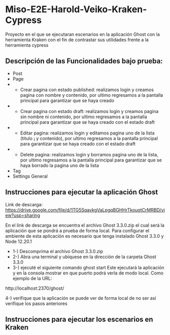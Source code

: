# Miso-E2E-Harold-Veiko-Kraken-Cypress
Proyecto en el que se ejecutaran escenarios en la aplicación Ghost con la herramienta Kraken con el fin de contrastar sus utilidades frente a la herramienta cypress


## Descripción de las Funcionalidades bajo prueba:

- Post
- Page
- - Crear pagina con estado published: realizamos login y creamos pagina con nombre y contenido, por ultimo regresamos a la pantalla principal para garantizar que se haya creado
- - Crear pagina con estado draft: realizamos login y creamos pagina sin nombre ni contenido, por ultimo regresamos a la pantalla principal para garantizar que se haya creado  con el estado draft
- - Editar pagina: realizamos login y editamos pagina uno de la lista (titulo ¡ y contenido), por ultimo regresamos a la pantalla principal para garantizar que se haya creado  con el estado draft
- - Delete pagina: realizamos login y borramos pagina uno de la lista, por ultimo regresamos a la pantalla principal para garantizar que se haya borrado la pagina uno de la lista
- Tag
- Settings General


## Instrucciones para ejecutar la aplicación Ghost

Link de descarga: https://drive.google.com/file/d/1TG5SqavkgVaLpgqBGHHrTkouqtCrMRBD/view?usp=sharing

En el link de descarga se encuentra el archivo Ghost 3.3.0.zip el cual será la aplicación que se pondrá a prueba de forma local.
Para configurar el ambiente de esta aplicación es necesario que tenga instalado Ghost 3.3.0 y Node 12.20.1

- 1-) Descomprima el archivo Ghost 3.3.0.zip
- 2-) Abra una terminal y ubíquese en la dirección de la carpeta Ghost 3.3.0
- 3-) ejecuté el siguiente comando
ghost start
Este ejecutará la aplicación y en la consola mostrar en que puerto podrá verla de modo local. Como ejemplo de la URL:

http://localhost:2370/ghost/

4-) verifique que la aplicación se puede ver de forma local de no ser así verifique los pasos anteriores

## Instrucciones para ejecutar los escenarios en Kraken



